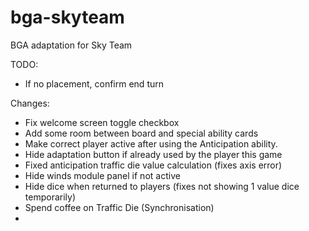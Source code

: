 # bga-skyteam
BGA adaptation for Sky Team

TODO:
- If no placement, confirm end turn

Changes:
- Fix welcome screen toggle checkbox
- Add some room between board and special ability cards
- Make correct player active after using the Anticipation ability.
- Hide adaptation button if already used by the player this game
- Fixed anticipation traffic die value calculation (fixes axis error)
- Hide winds module panel if not active
- Hide dice when returned to players (fixes not showing 1 value dice temporarily)
- Spend coffee on Traffic Die (Synchronisation)
- 

